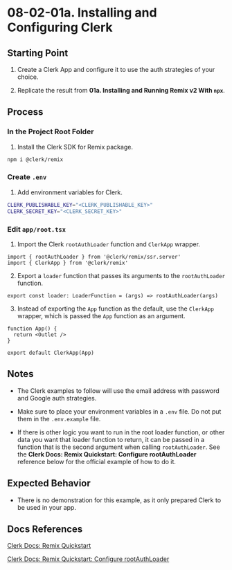 # 08-02-01a. Installing and Configuring Clerk

## Starting Point

1. Create a Clerk App and configure it to use the auth strategies of your choice.

2. Replicate the result from **01a. Installing and Running Remix v2 With `npx`**.

## Process

### In the Project Root Folder

1. Install the Clerk SDK for Remix package.

```bash
npm i @clerk/remix
```

### Create `.env`

1. Add environment variables for Clerk.

```bash
CLERK_PUBLISHABLE_KEY="<CLERK_PUBLISHABLE_KEY>"
CLERK_SECRET_KEY="<CLERK_SECRET_KEY>"
```

### Edit `app/root.tsx`

1. Import the Clerk `rootAuthLoader` function and `ClerkApp` wrapper.

```tsx
import { rootAuthLoader } from '@clerk/remix/ssr.server'
import { ClerkApp } from '@clerk/remix'
```

2. Export a `loader` function that passes its arguments to the `rootAuthLoader` function.

```tsx
export const loader: LoaderFunction = (args) => rootAuthLoader(args)
```

3. Instead of exporting the `App` function as the default, use the `ClerkApp` wrapper, which is passed the `App` function as an argument.

```tsx
function App() {
  return <Outlet />
}

export default ClerkApp(App)
```

## Notes

- The Clerk examples to follow will use the email address with password and Google auth strategies.

- Make sure to place your environment variables in a `.env` file. Do not put them in the `.env.example` file.

- If there is other logic you want to run in the root loader function, or other data you want that loader function to return, it can be passed in a function that is the second argument when calling `rootAuthLoader`. See the **Clerk Docs: Remix Quickstart: Configure rootAuthLoader** reference below for the official example of how to do it.

## Expected Behavior

- There is no demonstration for this example, as it only prepared Clerk to be used in your app.

## Docs References

[Clerk Docs: Remix Quickstart](https://clerk.com/docs/quickstarts/remix)

[Clerk Docs: Remix Quickstart: Configure rootAuthLoader](https://clerk.com/docs/quickstarts/remix#configure-root-auth-loader)
